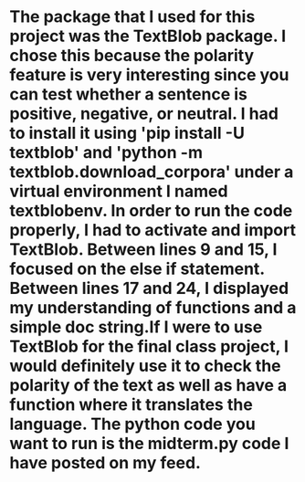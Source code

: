 # The package that I used for this project was the TextBlob package. I chose this because the polarity feature is very interesting since you can test whether a sentence is positive, negative, or neutral. I had to install it using 'pip install -U textblob' and 'python -m textblob.download_corpora' under a virtual environment I named textblobenv. In order to run the code properly, I had to activate and import TextBlob. Between lines 9 and 15, I focused on the else if statement. Between lines 17 and 24, I displayed my understanding of functions and a simple doc string.If I were to use TextBlob for the final class project, I would definitely use it to check the polarity of the text as well as have a function where it translates the language. The python code you want to run is the midterm.py code I have posted on my feed. 

